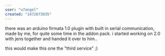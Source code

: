 ```yaml
---
user: "u7angel"
created: "1472673835"
---
```


there was an arduino firmata 1.0 plugin with built in serial communication, made by me, for quite some time in the addon pack. i started working on 2.0 with jens together and handed it over to him..

this would make this one the "third service" ;)
